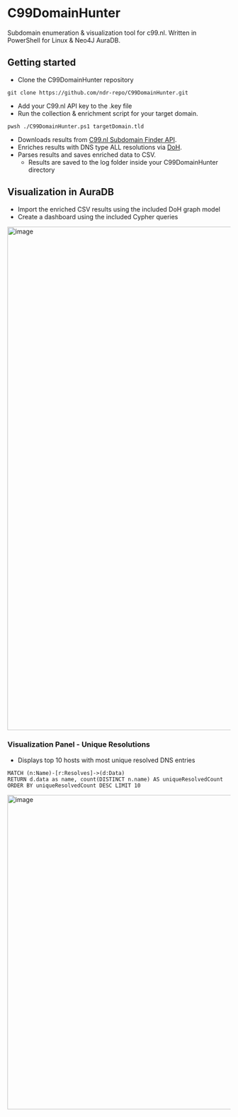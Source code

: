# C99DomainHunter 
Subdomain enumeration &amp; visualization tool for c99.nl. Written in PowerShell for Linux & Neo4J AuraDB.


## Getting started
- Clone the C99DomainHunter repository
```
git clone https://github.com/ndr-repo/C99DomainHunter.git
```
- Add your C99.nl API key to the .key file
- Run the collection & enrichment script for your target domain.
```
pwsh ./C99DomainHunter.ps1 targetDomain.tld
```
  - Downloads results from [C99.nl Subdomain Finder API](https://api.c99.nl/).
  - Enriches results with DNS type ALL resolutions via [DoH](https://datatracker.ietf.org/doc/html/rfc8484).
  - Parses results and saves enriched data to CSV.
    - Results are saved to the log folder inside your C99DomainHunter directory 

## Visualization in AuraDB
  - Import the enriched CSV results using the included DoH graph model
  - Create a dashboard using the included Cypher queries
<img width="1700" height="1135" alt="image" src="https://github.com/user-attachments/assets/d54b3baa-f07c-4a28-a503-69a0abcb7d7c" />

### Visualization Panel - Unique Resolutions
- Displays top 10 hosts with most unique resolved DNS entries

```
MATCH (n:Name)-[r:Resolves]->(d:Data)
RETURN d.data as name, count(DISTINCT n.name) AS uniqueResolvedCount 
ORDER BY uniqueResolvedCount DESC LIMIT 10
```

<img width="1199" height="709" alt="image" src="https://github.com/user-attachments/assets/76561bfe-65c0-4eeb-9fdc-42f7ec5b49ee" />


